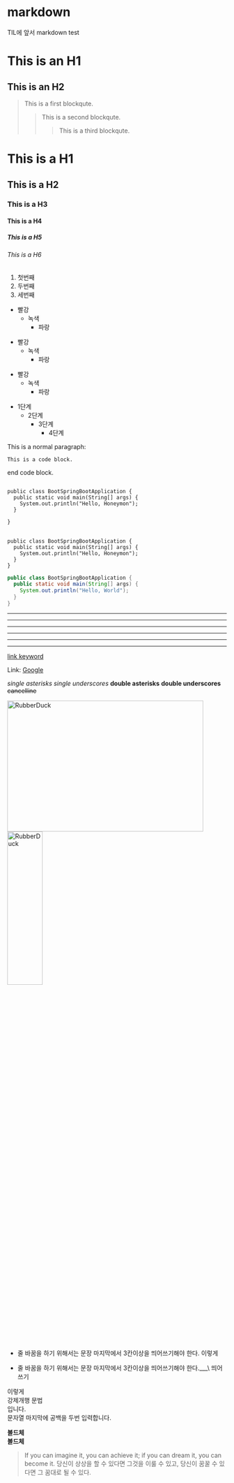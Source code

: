 # markdown

TIL에 앞서 markdown test

This is an H1
=============

This is an H2
-------------



> This is a first blockqute.
>	> This is a second blockqute.
>	>	> This is a third blockqute.


# This is a H1
## This is a H2
### This is a H3
#### This is a H4
##### This is a H5
###### This is a H6


1. 첫번째
2. 두번째
3. 세번째

* 빨강
    * 녹색
        * 파랑

+ 빨강
    + 녹색
        + 파랑

- 빨강
    - 녹색
        - 파랑

* 1단계
    - 2단계
        + 3단계
            + 4단계

This is a normal paragraph:

    This is a code block.

end code block.

<pre>
<code>
public class BootSpringBootApplication {
  public static void main(String[] args) {
    System.out.println("Hello, Honeymon");
  }

}
</code>
</pre>


```
public class BootSpringBootApplication {
  public static void main(String[] args) {
    System.out.println("Hello, Honeymon");
  }
}
```

```java
public class BootSpringBootApplication {
  public static void main(String[] args) {
    System.out.println("Hello, World");
  }
}
``` 

* * *

***

*****

- - -

---

---------------------------------------   

[link keyword][id]

[id]: URL "Optional Title here"


Link: [Google][googlelink]

[googlelink]: https://google.com "Go google"

*single asterisks*
_single underscores_
**double asterisks**
__double underscores__
~~cancelline~~

<img src="/path/to/img.jpg" width="450px" height="300px" title="px(픽셀) 크기 설정" alt="RubberDuck"></img><br/>
<img src="/path/to/img.jpg" width="40%" height="30%" title="px(픽셀) 크기 설정" alt="RubberDuck"></img>

* 줄 바꿈을 하기 위해서는 문장 마지막에서 3칸이상을 띄어쓰기해야 한다.
  이렇게

* 줄 바꿈을 하기 위해서는 문장 마지막에서 3칸이상을 띄어쓰기해야 한다.___\\ 띄어쓰기


이렇게  
강제개행 문법  
입니다.  
문자열 마지막에 공백을 두번 입력합니다.

__볼드체__  
**볼드체**

> If you can imagine it, you can achieve it; if you can dream it, you can become it.
당신이 상상을 할 수 있다면 그것을 이룰 수 있고, 당신이 꿈꿀 수 있다면 그 꿈대로 될 수 있다.